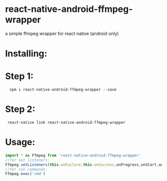 # react-native-android-ffmpeg-wrapper
a simple ffmpeg wrapper for react native (android only)

# Installing:
   # Step 1:
      npm i react-native-android-ffmpeg-wrapper --save
   # Step 2:
     react-native link react-native-android-ffmpeg-wrapper
 
# Usage:
   ```javascript
   import * as Ffmpeg from 'react-native-android-ffmpeg-wrapper'
   //for set listeners:
   Ffmpeg.setListeners(this.onFailure,this.onSuccess,onProgress,onStart,onFinish)
   //for run commands:
   Ffmpeg.exec('cmd')

